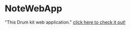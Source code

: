 # NoteWebApp
"This Drum kit web application."
[click here to check it out!](https://github.com/himanshuraj524/drumkit.github.io/app.html)
